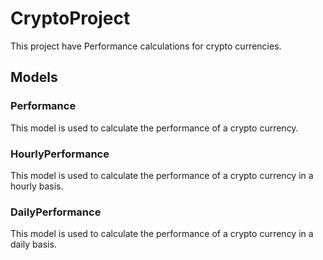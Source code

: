 # CryptoProject
This project have Performance calculations for crypto currencies.

## Models
### Performance
This model is used to calculate the performance of a crypto currency.
### HourlyPerformance
This model is used to calculate the performance of a crypto currency in a hourly basis.
### DailyPerformance
This model is used to calculate the performance of a crypto currency in a daily basis.
